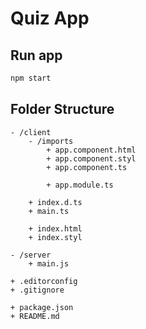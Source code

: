 Quiz App
========

Run app
-------

```bash
npm start
```

Folder Structure
----------------

```
- /client
	- /imports
		+ app.component.html
		+ app.component.styl
		+ app.component.ts

		+ app.module.ts
	
	+ index.d.ts
	+ main.ts

	+ index.html
	+ index.styl

- /server
	+ main.js

+ .editorconfig
+ .gitignore

+ package.json
+ README.md
```